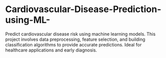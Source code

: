# Cardiovascular-Disease-Prediction-using-ML-
Predict cardiovascular disease risk using machine learning models. This project involves data preprocessing, feature selection, and building classification algorithms to provide accurate predictions. Ideal for healthcare applications and early diagnosis.
